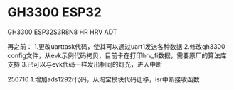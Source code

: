 # GH3300 ESP32

GH3300 ESP32S3R8N8
HR HRV ADT  


再之前：
1.更改uarttask代码，使其可以通过uart1发送各种数据
2.修改gh3300 config文件，从evk示例代码拷贝，目前卡在打印hrv_fi数据，需要原厂的算法库支持
3.已可以与evk代码一样发出相同的灯光，进入中断

250710
1.增加ads1292r代码，从淘宝模块代码迁移，isr中断接收函数

